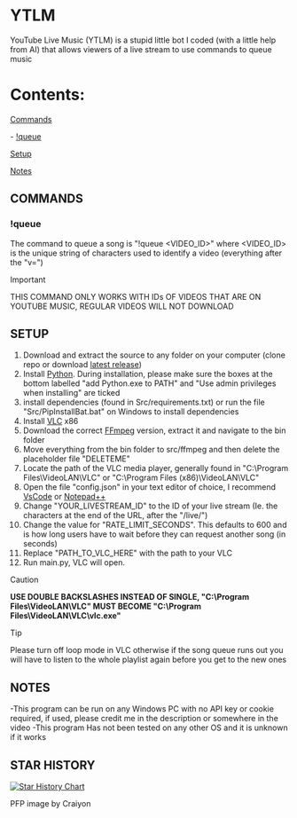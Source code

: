 # YTLM

YouTube Live Music  (YTLM) is a stupid little bot I coded (with a little help from AI) that allows viewers of a live stream to use commands to queue music

# Contents:

[Commands](#COMMANDS "Commands")

\-	[!queue](-!queue "#!queue")

[Setup](#SETUP)

[Notes](#NOTES)

## COMMANDS

### !queue

The command to queue a song is "!queue \<VIDEO\_ID>" where \<VIDEO\_ID> is the unique string of characters used to identify a video (everything after the "v=")&#x20;

> [!IMPORTANT]
>THIS COMMAND ONLY WORKS WITH IDs OF VIDEOS THAT ARE ON YOUTUBE MUSIC, REGULAR VIDEOS WILL NOT DOWNLOAD

## SETUP

1. Download and extract the source to any folder on your computer (clone repo or download [latest release](https://github.com/NIDNHU/YTLM/releases/tag/release))
2. Install [Python](https://www.python.org/downloads/). During installation, please make sure the boxes at the bottom labelled "add Python.exe to PATH" and "Use admin privileges when installing" are ticked
3. install dependencies (found in Src/requirements.txt) or run the file "Src/PipInstallBat.bat" on Windows to install dependencies
4. Install [VLC](https://www.videolan.org/vlc/) x86
5. Download the correct [FFmpeg](https://github.com/BtbN/FFmpeg-Builds/releases/download/latest/ffmpeg-master-latest-win64-gpl.zip) version, extract it and navigate to the bin folder
6. Move everything from the bin folder to src/ffmpeg and then delete the placeholder file "DELETEME"
7. Locate the path of the VLC media player, generally found in "C:\Program Files\VideoLAN\VLC" or "C:\Program Files (x86)\VideoLAN\VLC"
8. Open the file "config.json" in your text editor of choice, I recommend [VsCode](https://code.visualstudio.com/download) or [Notepad++](https://notepad-plus-plus.org/downloads/v8.6.7/)
9. Change "YOUR\_LIVESTREAM\_ID" to the ID of your live stream (Ie. the characters at the end of the URL, after the "/live/")
10. Change the value for "RATE\_LIMIT\_SECONDS". This defaults to 600 and is how long users have to wait before they can request another song (in seconds)
11. Replace "PATH\_TO\_VLC\_HERE" with the path to your VLC&#x20;
12. Run main.py, VLC will open.

> [!CAUTION]
>__USE DOUBLE BACKSLASHES INSTEAD OF SINGLE, "C:\Program Files\VideoLAN\VLC" MUST BECOME "C:\\Program Files\\VideoLAN\\VLC\\vlc.exe"__


> [!TIP]
>Please turn off loop mode in VLC otherwise if the song queue runs out you will have to listen to the whole playlist again before you get to the new ones


## NOTES

-This program can be run on any Windows PC with no API key or cookie required, if used, please credit me in the description or somewhere in the video
-This program Has not been tested on any other OS and it is unknown if it works

## STAR HISTORY

[![Star History Chart](https://api.star-history.com/svg?repos=NIDNHU/YTLM\&type=Date)](https://star-history.com/#NIDNHU/YTLM\&Date)

PFP image by Craiyon
